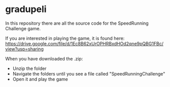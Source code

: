 # gradupeli

In this repository there are all the source code for the SpeedRunning Challenge game. 

If you are interested in playing the game, it is found here: https://drive.google.com/file/d/1Ec8B62xUrOPHRBxdHOd2qne9pQBG1FBc/view?usp=sharing

When you have downloaded the .zip:

- Unzip the folder
- Navigate the folders until you see a file called "SpeedRunningChallenge"
- Open it and play the game
